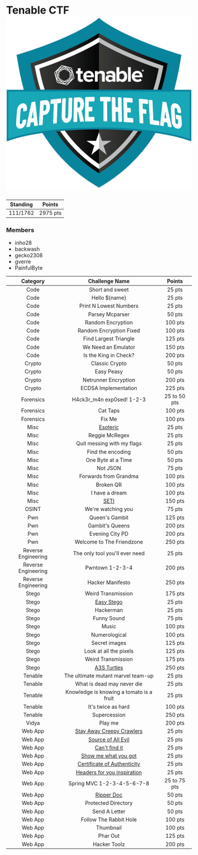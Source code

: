 # Tenable CTF ![concatenation method](Tenable-CTF.png)

|Standing|Points|
|:------:|:----:|
|111/1762|2975 pts|

### Members

- inho28
- backwash
- gecko2308
- gverre
- PainfulByte

|Category| Challenge Name | Points |
|:------:|:--------------:|:------:|
|Code|Short and sweet|25 pts|
|Code|Hello ${name}|25 pts|
|Code|Print N Lowest Numbers|25 pts|
|Code|Parsey Mcparser|50 pts|
|Code|Random Encryption|100 pts|
|Code|Random Encryption Fixed|100 pts|
|Code|Find Largest Triangle|125 pts|
|Code|We Need an Emulator|150 pts|
|Code|Is the King in Check?|200 pts|
|Crypto|Classic Crypto|50 pts|
|Crypto|Easy Peasy|50 pts|
|Crypto|Netrunner Encryption|200 pts|
|Crypto|ECDSA Implementation|225 pts|
|Forensics|H4ck3r_m4n exp0sed! 1-2-3|25 to 50 pts|
|Forensics|Cat Taps|100 pts|
|Forensics|Fix Me|100 pts|
|Misc|[Esoteric](Misc/Esoteric)|25 pts|
|Misc|Reggie McRegex|25 pts|
|Misc|Quit messing with my flags|25 pts|
|Misc|Find the encoding|50 pts|
|Misc|One Byte at a Time|50 pts|
|Misc|Not JSON|75 pts|
|Misc|Forwards from Grandma|100 pts|
|Misc|Broken QR|100 pts|
|Misc|I have a dream|100 pts|
|Misc|[SETI](Misc/SETI)|150 pts|
|OSINT|We're watching you|75 pts|
|Pwn|Queen's Gambit|125 pts|
|Pwn|Gambit's Queens|200 pts|
|Pwn|Evening City PD|200 pts|
|Pwn|Welcome to The Friendzone|250 pts|
|Reverse Engineering|The only tool you'll ever need|25 pts|
|Reverse Engineering|Pwntown 1-2-3-4|200 pts|
|Reverse Engineering|Hacker Manifesto|250 pts|
|Stego|Weird Transmission|175 pts|
|Stego|[Easy Stego](Stego/EasyStego)|25 pts|
|Stego|Hackerman|25 pts|
|Stego|Funny Sound|75 pts|
|Stego|Music|100 pts|
|Stego|Numerological|100 pts|
|Stego|Secret images|125 pts|
|Stego|Look at all the pixels|125 pts|
|Stego|Weird Transmission|175 pts|
|Stego|[A3S Turtles](Stego/A3STurtles)|250 pts|
|Tenable|The ultimate mutant marvel team-up|25 pts|
|Tenable|What is dead may never die|25 pts|
|Tenable|Knowledge is knowing a tomato is a fruit|25 pts|
|Tenable|It's twice as hard|100 pts|
|Tenable|Supercession|250 pts|
|Vidya|Play me|200 pts|
|Web App|[Stay Away Creepy Crawlers](Web/StayAwayCreepyCrawlers)|25 pts|
|Web App|[Source of All Evil](Web/SourceofAllEvil)|25 pts|
|Web App|[Can't find it](Web/CantFindIt)|25 pts|
|Web App|[Show me what you got](Web/ShowMeWhatYouGot)|25 pts|
|Web App|[Certificate of Authenticity](CertificateOfAuthenticity)|25 pts|
|Web App|[Headers for you inspiration](Web/HeadersForYouInspiration)|25 pts|
|Web App|Spring MVC 1-2-3-4-5-6-7-8|25 to 75 pts|
|Web App|[Ripper Doc](Web/RipperDoc)|50 pts|
|Web App|Protected Directory|50 pts|
|Web App|Send A Letter|50 pts|
|Web App|Follow The Rabbit Hole|100 pts|
|Web App|Thumbnail|100 pts|
|Web App|Phar Out|125 pts|
|Web App|Hacker Toolz|200 pts|
